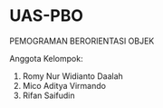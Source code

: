 # UAS-PBO
PEMOGRAMAN BERORIENTASI OBJEK

Anggota Kelompok:
1. Romy Nur Widianto Daalah
2. Mico Aditya Virmando
3. Rifan Saifudin
